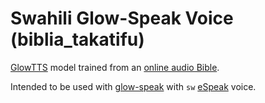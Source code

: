 # Swahili Glow-Speak Voice (biblia\_takatifu)

[GlowTTS](https://github.com/rhasspy/glow-tts-train) model trained from an [online audio Bible](http://sermon-online.com/).

Intended to be used with [glow-speak](https://github.com/rhasspy/glow-speak) with `sw` [eSpeak](https://github.com/espeak-ng/espeak-ng) voice.
